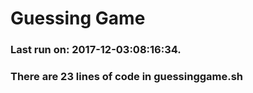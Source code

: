 # Guessing Game
### Last run on: 2017-12-03:08:16:34.
### There are 23 lines of code in guessinggame.sh
